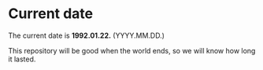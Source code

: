 # Current date

The current date is **1992.01.22.** (YYYY.MM.DD.)

This repository will be good when the world ends, so we will know how long it lasted.